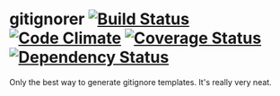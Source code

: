 gitignorer [![Build Status](https://travis-ci.org/zachlatta/gitignorer.png)](https://travis-ci.org/zachlatta/gitignorer) [![Code Climate](https://codeclimate.com/github/zachlatta/gitignorer.png)](https://codeclimate.com/github/zachlatta/gitignorer) [![Coverage Status](https://coveralls.io/repos/zachlatta/gitignorer/badge.png)](https://coveralls.io/r/zachlatta/gitignorer) [![Dependency Status](https://gemnasium.com/zachlatta/gitignorer.png)](https://gemnasium.com/zachlatta/gitignorer)
==========

Only the best way to generate gitignore templates. It's really very neat.

